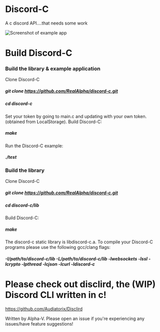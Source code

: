 # Discord-C
A c discord API....that needs some work

![Screenshot of example app](http://i.imgur.com/dLAEncM.png?1)

# Build Discord-C
### Build the library & example application
Clone Discord-C
##### git clone https://github.com/RealAlpha/discord-c.git
##### cd discord-c
Set your token by going to main.c and updating <YOUR TOKEN HERE> with your own token. (obtained from LocalStorage).
Build Discord-C:
##### make
Run the Discord-C example:
##### ./test

### Build the library
Clone Discord-C
##### git clone https://github.com/RealAlpha/discord-c.git
##### cd discord-c/lib
Build Discord-C:
##### make
The discord-c static library is libdiscord-c.a. To compile your Discord-C programs please use the following gcc/clang flags:
#####  -I/path/to/discord-c/lib -L/path/to/discord-c/lib -lwebsockets -lssl -lcrypto -lpthread -lcjson -lcurl -ldiscord-c

# Please check out disclird, the (WIP) Discord CLI written in c!
https://github.com/Audiatorix/Disclird

Written by Alpha-V. Please open an issue if you're experiencing any issues/have feature suggestions!
